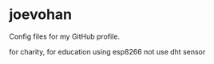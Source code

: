 # joevohan
Config files for my GitHub profile.

for charity, for education using esp8266 not use dht sensor
